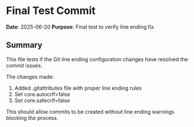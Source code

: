 # Final Test Commit

**Date**: 2025-06-20
**Purpose**: Final test to verify line ending fix

## Summary
This file tests if the Git line ending configuration changes have resolved the commit issues.

The changes made:
1. Added .gitattributes file with proper line ending rules
2. Set core.autocrlf=false
3. Set core.safecrlf=false

This should allow commits to be created without line ending warnings blocking the process.
